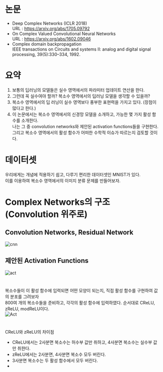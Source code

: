 # 논문  
- Deep Complex Networks (ICLR 2018)  
  URL : https://arxiv.org/abs/1705.09792  
- On Complex Valued Convolutional Neural Networks  
  URL : https://arxiv.org/abs/1602.09046  
- Complex domain backpropagation  
  IEEE transactions on Circuits and systems II: analog and digital signal processing, 39(5):330–334, 1992.  
#
#
# 요약  
1. 보통의 딥러닝의 모델들은 실수 영역에서의 파라미터 업데이트 연산을 한다.  
2. 그런데 꼭 실수여야 할까? 복소수 영역에서의 딥러닝 모델을 생각할 수 있을까?  
3. 복소수 영역에서의 딥 러닝이 실수 영역보다 풍부한 표현력을 가지고 있다. (장점이 많다고 한다.)  
4. 이 논문에서는 복소수 영역에서의 신경망 모델을 소개하고, 가능한 몇 가지 활성 함수를 소개한다.  
나는 그 중 convolution networks와 제안된 activation functions들을 구현한다.  
그리고 복소수 영역에서의 활성 함수가 어떠한 수학적 이슈가 따르는지 검토할 것이다.  
#
#
# 데이터셋  
우리에게는 개념에 적용하기 쉽고, 다루기 편리한 데이터셋인 MNIST가 있다.  
이를 이용하여 복소수 영역에서의 이미지 분류 문제를 만들어보자.  
#
#
# Complex Networks의 구조 (Convolution 위주로)  
## Convolution Networks, Residual Network  
![cnn](https://github.com/Doyosae/Deep_Complex_Networks/blob/master/images/architect1.PNG)  
## 제안된 Activation Functions  
![act](https://github.com/Doyosae/Deep_Complex_Networks/blob/master/images/activation1.PNG)  
#
복소수들이 이 활성 함수에 입력되면 어떤 모양이 되는지, 직접 활성 함수를 구현하여 값의 분포를 그려보자  
800여 개의 복소수들을 준비하고, 각각의 활성 함수에 입력하였다. 순서대로 CReLU, zReLU, modReLU이다.  
![Act](https://github.com/Doyosae/Deep_Complex_Networks/blob/master/images/activation2.png)
#
CReLU와 zReLU의 차이점  
- CReLU에서는 2사분면 복소수는 허수부 값만 취하고, 4사분면 복소수는 실수부 값만 취한다.
- zReLU에서는 2사분면, 4사분면 복소수 모두 버린다.
- 3사분면 복소수는 두 활성 함수에서 모두 버린다.  
- 
    
